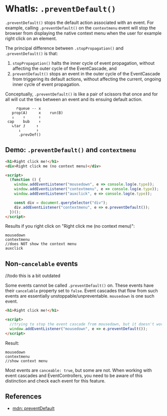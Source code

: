# WhatIs: `.preventDefault()`

`.preventDefault()` stops the default action associated with an event. For example, calling `.preventDefault()` on the `contextmenu` event will stop the browser from displaying the native context menu when the user for example right click on an element.

The principal difference between `.stopPropagation()` and `.preventDefault()` is that:
1. `stopPropagation()` halts the inner cycle of event propagation, without affecting the outer cycle of the EventCascade, and 
2. `preventDefault()` stops an event in the outer cycle of the EventCascade from triggering its default actions, without affecting the current, ongoing inner cycle of event propagation.

Conceptually, `.preventDefault()` is like a pair of scissors that once and for all will cut the ties between an event and its ensuing default action.

``` 
     ↱queue -- x
   prop(A)     x    run(B)
   ↓    ↑      ↑
 cap    bub    ↑         
   ↳tar ⮥     ↑ 
      ↓       ↑
      .prevDef() 
```

## Demo: `.preventDefault()` and `contextmenu`

```html
<h1>Right click me!</h1>
<div>Right click me (no context menu)</div>

<script>
  (function () {
    window.addEventListener("mousedown", e => console.log(e.type));
    window.addEventListener("contextmenu", e => console.log(e.type));
    window.addEventListener("auxclick", e => console.log(e.type));

    const div = document.querySelector("div");
    div.addEventListener("contextmenu", e => e.preventDefault());
  })();
</script>
```
Results if you right click on "Right click me (no context menu)":
```
mousedown
contextmenu
//does NOT show the context menu
auxclick
```

## Non-`cancelable` events
//todo this is a bit outdated

Some events cannot be called `.preventDefault()` on. These events have their `cancelable` property set to `false`. Event cascades that flow from such events are essentially unstoppable/unpreventable. `mousedown` is one such event.

```html
<h1>Right click me!</h1>

<script>
  //trying to stop the event cascade from mousedown, but it doesn't work.
  window.addEventListener("mousedown", e => e.preventDefault());
</script>
```      

Result:
```
mousedown
contextmenu
//show context menu
```

Most events are `canceable: true`, but some are not. When working with event cascades and EventControllers, you need to be aware of this distinction and check each event for this feature.
 
## References

 * [mdn: preventDefault]()